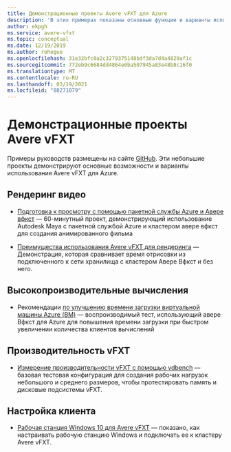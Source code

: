 ```yaml
---
title: Демонстрационные проекты Avere vFXT для Azure
description: 'В этих примерах показаны основные функции и варианты использования Авере Вфкст для Azure: Визуализация видео, высокопроизводительные вычисления, Вфкст производительности и Настройка клиента.'
author: ekpgh
ms.service: avere-vfxt
ms.topic: conceptual
ms.date: 12/19/2019
ms.author: rohogue
ms.openlocfilehash: 31e32bfc0a2c3279375148bdf3da7d4a4829af1c
ms.sourcegitcommit: 772eb9c6684dd4864e0ba507945a83e48b8c16f0
ms.translationtype: MT
ms.contentlocale: ru-RU
ms.lasthandoff: 03/19/2021
ms.locfileid: "88271079"
---
```

# <a name="avere-vfxt-demo-projects"></a>Демонстрационные проекты Avere vFXT

Примеры руководств размещены на сайте [GitHub](https://github.com/Azure/Avere). Эти небольшие проекты демонстрируют основные возможности и варианты использования Avere vFXT для Azure.

## <a name="video-rendering"></a>Рендеринг видео

* [Подготовка к просмотру с помощью пакетной службы Azure и Авере вфкст](https://github.com/Azure/Avere/blob/master/docs/maya_azure_batch_avere_vfxt_demo.md) — 60-минутный проект, демонстрирующий использование Autodesk Maya с пакетной службой Azure и кластером авере вфкст для создания анимированного фильма

* [Преимущества использования Avere vFXT для рендеринга](https://github.com/Azure/Avere/blob/master/docs/why_avere_for_rendering.md) — Демонстрация, которая сравнивает время отрисовки из подключенного к сети хранилища с кластером Авере Вфкст и без него.

## <a name="high-performance-computing"></a>Высокопроизводительные вычисления

* Рекомендации [по улучшению времени загрузки виртуальной машины Azure (ВМ)](https://github.com/Azure/Avere/blob/master/docs/azure_vm_provision_best_practices.md) — воспроизводимый тест, использующий авере Вфкст для Azure для повышения времени загрузки при быстром увеличении количества клиентов вычислений

## <a name="vfxt-performance"></a>Производительность vFXT

* [Измерение производительности vFXT с помощью vdbench](https://github.com/Azure/Avere/blob/master/docs/vdbench.md) — базовая тестовая конфигурация для создания рабочих нагрузок небольшого и среднего размеров, чтобы протестировать память и дисковые подсистемы vFXT.

## <a name="client-setup"></a>Настройка клиента

* [Рабочая станция Windows 10 для Avere vFXT](https://github.com/Azure/Avere/blob/master/docs/windows_10_avere_vfxt_mounted_workstation.md) — показано, как настраивать рабочую станцию Windows и подключать ее к кластеру Avere vFXT.
